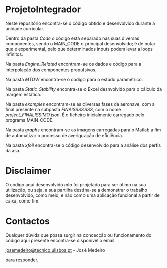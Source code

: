 # ProjetoIntegrador

Neste repositório encontra-se o código obtido e desenvolvido durante a unidade curricular.



Dentro da pasta *Code* o código está separado nas suas diversas componentes, sendo o MAIN_CODE o principal desenvolvido; é de notar que é experimental, pelo que determinados inputs podem levar a loops infinitos.

Na pasta *Engine_Related* encontram-se os dados e código para a interpolação dos componentes propulsivos.

Na pasta *MTOW* encontra-se o código para o estudo paramétrico.

Na pasta *Static_Stability* encontra-se o Excel desnvolvido para o cálculo da margem estática.

Na pasta *examples* encontram-se as diversas fases da aeronave, com a final presente na subpasta *FINAISSSSSSS*, com o nome *project_FINALISSIMO.json*. É o ficheiro inicialmente carregado pelo programa MAIN_CODE.

Na pasta *graphs* encontram-se as imagens carregadas para o Matlab a fim de automatizar o processo de averiguação de eficiência.

Na pasta *xfoil* encontra-se o código desenvolvido para a análise dos perfis da asa.

# Disclaimer

O código aqui desenvolvido *não* foi projetado para ser ótimo na sua utilização, ou seja, a sua partilha destina-se a demonstrar o trabalho desenvolvido, como meio, e não como uma aplicação funcional a partir de caixa, como fim.

# Contactos

Qualquer dúvida que possa surgir na concecção ou funcionamento do código aqui presente encontra-se disponível o email

josemedeiro@tecnico.ulisboa.pt - José Medeiro

para responder.
